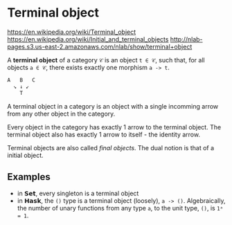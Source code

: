 # Terminal object

https://en.wikipedia.org/wiki/Terminal_object
https://en.wikipedia.org/wiki/Initial_and_terminal_objects
http://nlab-pages.s3.us-east-2.amazonaws.com/nlab/show/terminal+object

A **terminal object** of a category `𝒞` is an object `t ∈ 𝒞`, such that, for all objects `a ∈ 𝒞`, there exists exactly one morphism `a -> t`.

```js
A   B   C
  ↘ ↓ ↙
    T
```

A terminal object in a category is an object with a single incomming arrow from any other object in the category.

Every object in the category has exactly 1 arrow to the terminal object. The terminal object also has exactly 1 arrow to itself - the identity arrow.

Terminal objects are also called *final objects*. The dual notion is that of a initial object.


## Examples

- in 𝗦𝗲𝘁, every singleton is a terminal object
- in 𝗛𝗮𝘀𝗸, the `()` type is a terminal object (loosely), `a -> ()`. Algebraically, the number of unary functions from any type `a`, to the unit type, `()`, is `1ᵃ = 1`.
